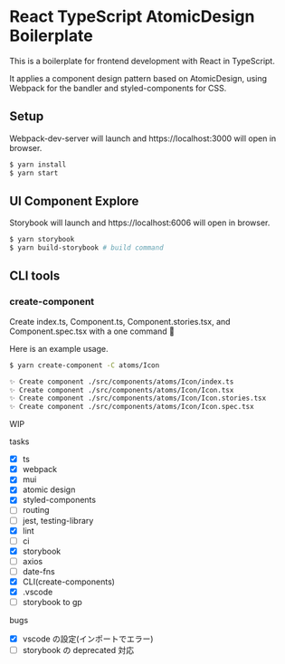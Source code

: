 # React TypeScript AtomicDesign Boilerplate

This is a boilerplate for frontend development with React in TypeScript.

It applies a component design pattern based on AtomicDesign, using Webpack for the bandler and styled-components for CSS.

## Setup

Webpack-dev-server will launch and https://localhost:3000 will open in browser.

```sh
$ yarn install
$ yarn start
```

## UI Component Explore

Storybook will launch and https://localhost:6006 will open in browser.

```sh
$ yarn storybook
$ yarn build-storybook # build command
```

## CLI tools

### create-component

Create index.ts, Component.ts, Component.stories.tsx, and Component.spec.tsx with a one command 🚀

Here is an example usage.

```sh
$ yarn create-component -C atoms/Icon

✨ Create component ./src/components/atoms/Icon/index.ts
✨ Create component ./src/components/atoms/Icon/Icon.tsx
✨ Create component ./src/components/atoms/Icon/Icon.stories.tsx
✨ Create component ./src/components/atoms/Icon/Icon.spec.tsx
```

WIP

tasks

- [x] ts
- [x] webpack
- [x] mui
- [x] atomic design
- [x] styled-components
- [ ] routing
- [ ] jest, testing-library
- [x] lint
- [ ] ci
- [x] storybook
- [ ] axios
- [ ] date-fns
- [x] CLI(create-components)
- [x] .vscode
- [ ] storybook to gp

bugs

- [x] vscode の設定(インポートでエラー)
- [ ] storybook の deprecated 対応
